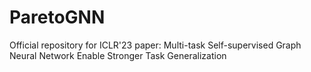 # ParetoGNN
Official repository for ICLR'23 paper: Multi-task Self-supervised Graph Neural Network Enable Stronger Task Generalization
